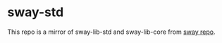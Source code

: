 # sway-std

This repo is a mirror of sway-lib-std and sway-lib-core from [sway repo](https://github.com/FuelLabs/sway).
